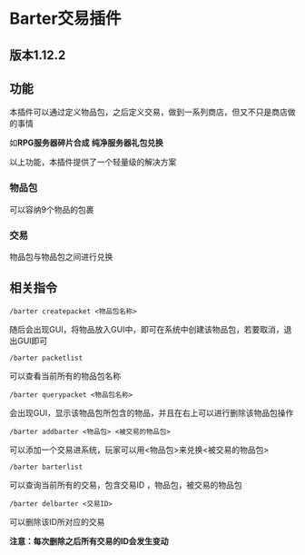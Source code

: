 # Barter交易插件

## 版本1.12.2

## 功能

本插件可以通过定义物品包，之后定义交易，做到一系列商店，但又不只是商店做的事情

如**RPG服务器碎片合成**    **纯净服务器礼包兑换**

以上功能，本插件提供了一个轻量级的解决方案

### 物品包

可以容纳9个物品的包裹

### 交易

物品包与物品包之间进行兑换


## 相关指令

```
/barter createpacket <物品包名称> 
```

随后会出现GUI，将物品放入GUI中，即可在系统中创建该物品包，若要取消，退出GUI即可

```
/barter packetlist
```

可以查看当前所有的物品包名称

```
/barter querypacket <物品包名称>
```

会出现GUI，显示该物品包所包含的物品，并且在右上可以进行删除该物品包操作

```
/barter addbarter <物品包> <被交易的物品包>
```

可以添加一个交易进系统，玩家可以用<物品包>来兑换<被交易的物品包>

```
/barter barterlist
```

可以查询当前所有的交易，包含交易ID ，物品包，被交易的物品包

```
/barter delbarter <交易ID>
```

可以删除该ID所对应的交易

**注意：每次删除之后所有交易的ID会发生变动**

